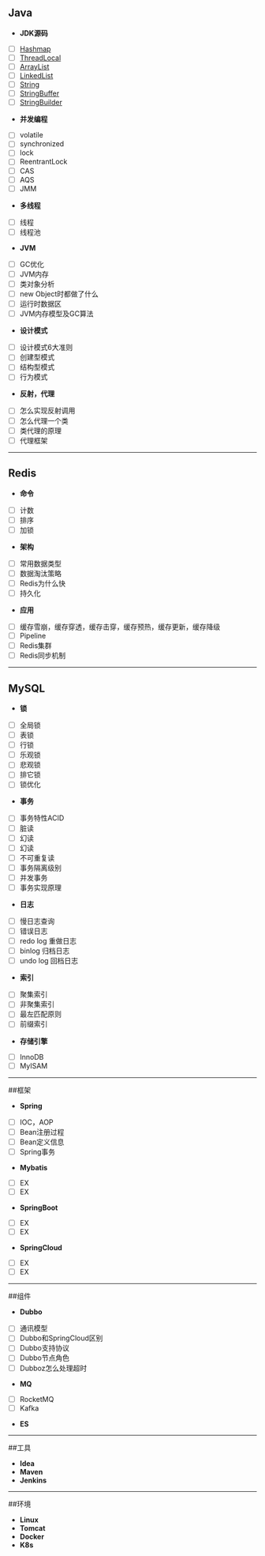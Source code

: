 ## Java
+ **JDK源码**   
- [ ] [Hashmap](https://github.com/NPFDamon/Study/blob/main/src/main/resources/Map.md)   
- [ ] [ThreadLocal](https://github.com/NPFDamon/Study/blob/main/src/main/resources/ThreadLocal.md)   
- [ ] [ArrayList](https://github.com/NPFDamon/Study/blob/main/src/main/resources/List.md)   
- [ ] [LinkedList](https://github.com/NPFDamon/Study/blob/main/src/main/resources/List.md)   
- [ ] [String](https://github.com/NPFDamon/Study/blob/main/src/main/resources/String.md)   
- [ ] [StringBuffer](https://github.com/NPFDamon/Study/blob/main/src/main/resources/String.md)   
- [ ] [StringBuilder](https://github.com/NPFDamon/Study/blob/main/src/main/resources/String.md)   
+ **并发编程**   
- [ ] volatile
- [ ] synchronized
- [ ] lock
- [ ] ReentrantLock
- [ ] CAS
- [ ] AQS
- [ ] JMM
+ **多线程**   
- [ ] 线程
- [ ] 线程池
+ **JVM**   
- [ ] GC优化
- [ ] JVM内存
- [ ] 类对象分析
- [ ] new Object时都做了什么
- [ ] 运行时数据区
- [ ] JVM内存模型及GC算法
+ **设计模式**   
- [ ] 设计模式6大准则
- [ ] 创建型模式
- [ ] 结构型模式
- [ ] 行为模式
+ **反射，代理**
- [ ] 怎么实现反射调用
- [ ] 怎么代理一个类
- [ ] 类代理的原理
- [ ] 代理框架
---
## Redis
+ **命令**   
- [ ] 计数
- [ ] 排序
- [ ] 加锁
+ **架构**  
- [ ] 常用数据类型
- [ ] 数据淘汰策略
- [ ] Redis为什么快
- [ ] 持久化
+ **应用**   
- [ ] 缓存雪崩，缓存穿透，缓存击穿，缓存预热，缓存更新，缓存降级
- [ ] Pipeline
- [ ] Redis集群
- [ ] Redis同步机制

---
## MySQL

+ **锁**    
- [ ] 全局锁   
- [ ] 表锁   
- [ ] 行锁   
- [ ] 乐观锁 
- [ ] 悲观锁 
- [ ] 排它锁 
- [ ] 锁优化  
+ **事务**   
- [ ] 事务特性ACID   
- [ ] 脏读   
- [ ] 幻读   
- [ ] 幻读   
- [ ] 不可重复读   
- [ ] 事务隔离级别   
- [ ] 并发事务  
- [ ] 事务实现原理    
+ **日志**   
- [ ] 慢日志查询   
- [ ] 错误日志   
- [ ] redo log 重做日志
- [ ] binlog 归档日志   
- [ ] undo log 回档日志   
+ **索引**   
- [ ] 聚集索引   
- [ ] 非聚集索引   
- [ ] 最左匹配原则   
- [ ] 前缀索引   
+ **存储引擎**   
- [ ] InnoDB   
- [ ] MyISAM   
---
##框架
+ **Spring**  
- [ ] IOC，AOP
- [ ] Bean注册过程   
- [ ] Bean定义信息   
- [ ] Spring事务       
+ **Mybatis**  
- [ ] EX
- [ ] EX 
+ **SpringBoot**   
- [ ] EX
- [ ] EX
+ **SpringCloud**   
- [ ] EX
- [ ] EX
---
##组件
+ **Dubbo**
- [ ] 通讯模型
- [ ] Dubbo和SpringCloud区别
- [ ] Dubbo支持协议
- [ ] Dubbo节点角色
- [ ] Dubboz怎么处理超时
+ **MQ**
- [ ] RocketMQ
- [ ] Kafka
+ **ES**
---
##工具
+ **Idea**
+ **Maven**
+ **Jenkins**
---
##环境
+ **Linux** 
+ **Tomcat**
+ **Docker**
+ **K8s**